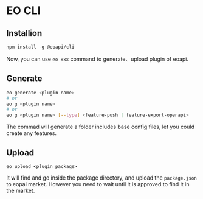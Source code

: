 # EO CLI

## Installion

```
npm install -g @eoapi/cli
```

Now, you can use `eo xxx` command to generate、upload plugin of eoapi.

## Generate

```bash
eo generate <plugin name>
# or
eo g <plugin name>
# or 
eo g <plugin name> [--type] <feature-push | feature-export-openapi>
```

The commad will generate a folder includes base config files, let you could create any features.

## Upload

```
eo upload <plugin package>
```

It will find and go inside the package directory, and upload the `package.json` to eopai market. However you need to wait until it is approved to find it in the market.
